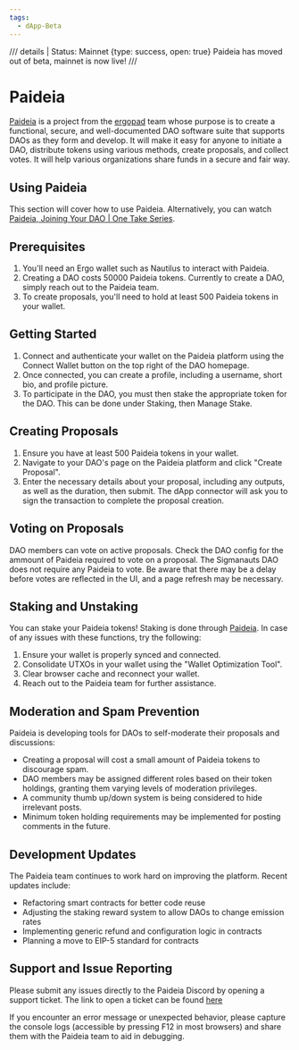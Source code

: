 ```yaml
---
tags:
  - dApp-Beta
---
```


/// details | Status: Mainnet
     {type: success, open: true}
Paideia has moved out of beta, mainnet is now live!
///



# Paideia
[Paideia](https://www.paideia.im) is a project from the [ergopad](ergopad.md) team whose purpose is to create a functional, secure, and well-documented DAO software suite that supports DAOs as they form and develop. It will make it easy for anyone to initiate a DAO, distribute tokens using various methods, create proposals, and collect votes. It will help various organizations share funds in a secure and fair way.

## Using Paideia
This section will cover how to use Paideia. Alternatively, you can watch [Paideia, Joining Your DAO | One Take Series](https://youtu.be/YUGNLQ6n8BA).

## Prerequisites

1. You'll need an Ergo wallet such as Nautilus to interact with Paideia.
2. Creating a DAO costs 50000 Paideia tokens. Currently to create a DAO, simply reach out to the Paideia team.
3. To create proposals, you'll need to hold at least 500 Paideia tokens in your wallet.

## Getting Started

1. Connect and authenticate your wallet on the Paideia platform using the Connect Wallet button on the top right of the DAO homepage.
2. Once connected, you can create a profile, including a username, short bio, and profile picture.
3. To participate in the DAO, you must then stake the appropriate token for the DAO. This can be done under Staking, then Manage Stake.

## Creating Proposals

1. Ensure you have at least 500 Paideia tokens in your wallet.
2. Navigate to your DAO's page on the Paideia platform and click "Create Proposal".
3. Enter the necessary details about your proposal, including any outputs, as well as the duration, then submit. The dApp connector will ask you to sign the transaction to complete the proposal creation.

## Voting on Proposals
DAO members can vote on active proposals. Check the DAO config for the ammount of Paideia required to vote on a proposal. The Sigmanauts DAO does not require any Paideia to vote. Be aware that there may be a delay before votes are reflected in the UI, and a page refresh may be necessary.

## Staking and Unstaking

You can stake your Paideia tokens! Staking is done through [Paideia](https://app.paideia.im/Paideia/staking). In case of any issues with these functions, try the following:

1. Ensure your wallet is properly synced and connected.
2. Consolidate UTXOs in your wallet using the "Wallet Optimization Tool".
3. Clear browser cache and reconnect your wallet.
4. Reach out to the Paideia team for further assistance.

## Moderation and Spam Prevention

Paideia is developing tools for DAOs to self-moderate their proposals and discussions:

- Creating a proposal will cost a small amount of Paideia tokens to discourage spam.
- DAO members may be assigned different roles based on their token holdings, granting them varying levels of moderation privileges.
- A community thumb up/down system is being considered to hide irrelevant posts.
- Minimum token holding requirements may be implemented for posting comments in the future.

## Development Updates

The Paideia team continues to work hard on improving the platform. Recent updates include:

- Refactoring smart contracts for better code reuse
- Adjusting the staking reward system to allow DAOs to change emission rates
- Implementing generic refund and configuration logic in contracts
- Planning a move to EIP-5 standard for contracts

## Support and Issue Reporting

Please submit any issues directly to the Paideia Discord by opening a support ticket. The link to open a ticket can be found [here](https://discord.gg/jP25DeTC8U) 

If you encounter an error message or unexpected behavior, please capture the console logs (accessible by pressing F12 in most browsers) and share them with the Paideia team to aid in debugging.
